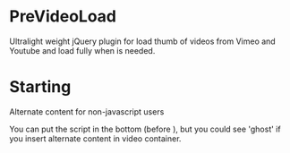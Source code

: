 # PreVideoLoad
Ultralight weight jQuery plugin for load thumb of videos from Vimeo and Youtube and load fully when is needed.

# Starting
<!DOCTYPE html>
<html>
<head>
<link rel="stylesheet" type="text/css" href="prevideoload.css">
<script src="jquery-1.11.3.min.js"></script>
<script src="prevideoload.js"></script>
</head>
<body>
<div class="PreVideoLoad PreVimeo" data-videoid="136084530">Alternate content for non-javascript users</div>
<div class="PreVideoLoad PreYoutube" data-videoid="yOcPZvFd1k8"></div>
<div class="PreVideoLoad PreVimeo" data-videoid="136084531"></div>
<div class="PreVideoLoad PreYoutube" data-videoid="yOcPZvFd1k8"></div>
<script type="text/javascript">
$(function(){
	$('.PreVideoLoad').PreVideoLoad();
});
</script>
</body>
</html>

You can put the script in the bottom (before </body>), but you could see 'ghost' if you insert alternate content in video container.
